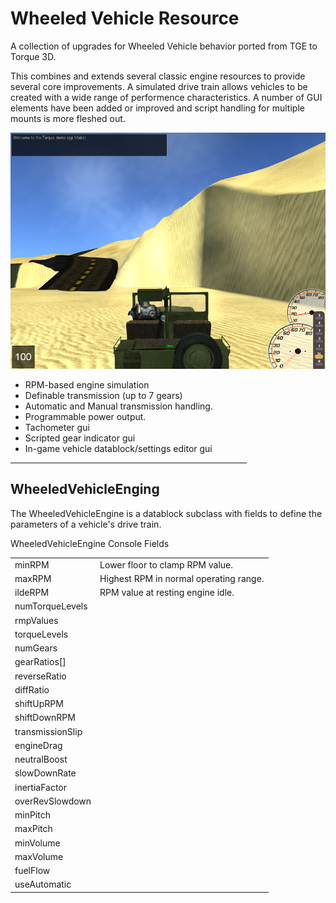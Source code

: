 <h1>Wheeled Vehicle Resource</h1>
<p>A collection of upgrades for Wheeled Vehicle behavior ported from TGE to Torque 3D.</p>
<p>This combines and extends several classic engine resources to provide several core improvements. A simulated drive train allows vehicles to be created with a wide range of performence characteristics. A number of GUI elements have been added or improved and script handling for multiple mounts is more fleshed out.</p>

<img src="./media/screenshot_001.png">

<ul>
<li>RPM-based engine simulation</li>
<li>Definable transmission (up to 7 gears)</li>
<li>Automatic and Manual transmission handling.</li>
<li>Programmable power output.</li>
<li>Tachometer gui</li>
<li>Scripted gear indicator gui</li>
<li>In-game vehicle datablock/settings editor gui</li>
</ul>
<hr width=75%>
<h2>WheeledVehicleEnging</h2>
<p>The WheeledVehicleEngine is a datablock subclass with fields to define the parameters of a vehicle's drive train.</p>
<table>
  <tr>
  <thead colspan=2 style="text-align:center;">WheeledVehicleEngine Console Fields</thead>
  </tr>
  <tr>
    <td>minRPM</td>
    <td>Lower floor to clamp RPM value.</td>
  </tr>  
  <tr>
    <td>maxRPM</td>
    <td>Highest RPM in normal operating range.</td>
  </tr>
  <tr>
    <td>ildeRPM</td>
    <td>RPM value at resting engine idle.</td>
  </tr>
  
  <tr>
    <td>numTorqueLevels</td>
    <td></td>
  </tr>
  <tr>
    <td>rmpValues</td>
    <td></td>
  </tr>  
  <tr>
    <td>torqueLevels</td>
    <td></td>
  </tr>  
  
  <tr>
    <td>numGears</td>
    <td></td>
  </tr>     
  <tr>
    <td>gearRatios[]</td>
    <td></td>
  </tr>
  <tr>
    <td>reverseRatio</td>
    <td></td>
  </tr>  
  <tr>
    <td>diffRatio</td>
    <td></td>
  </tr>     
  <tr>
    <td>shiftUpRPM</td>
    <td></td>
  </tr>
  <tr>
    <td>shiftDownRPM</td>
    <td></td>
  </tr>
  <tr>
    <td>transmissionSlip</td>
    <td></td>
  </tr>  
  <tr>
    <td>engineDrag</td>
    <td></td>
  </tr>
  <tr>
    <td>neutralBoost</td>
    <td></td>
  </tr>
  <tr>
    <td>slowDownRate</td>
    <td></td>
  </tr>
  <tr>
    <td>inertiaFactor</td>
    <td></td>
  </tr>
  <tr>
    <td>overRevSlowdown</td>
    <td></td>
  </tr>
  
  <tr>
    <td>minPitch</td>
    <td></td>
  </tr>
  <tr>
    <td>maxPitch</td>
    <td></td>
  </tr> 
  <tr>
    <td>minVolume</td>
    <td></td>
  </tr>
  <tr>
    <td>maxVolume</td>
    <td></td>
  </tr>

  
  <tr>
    <td>fuelFlow</td>
    <td></td>
  </tr>
  <tr>
    <td>useAutomatic</td>
    <td></td>
  </tr>  

</table>

